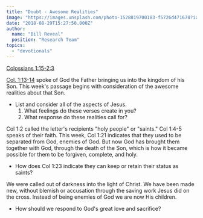 ```yaml
---
title: "Doubt - Awesome Realities"
image: "https://images.unsplash.com/photo-1528819700183-f5726d471678?ixlib=rb-0.3.5&ixid=eyJhcHBfaWQiOjEyMDd9&s=94edac199e6335dd7732415264e59610&auto=format&fit=crop&w=634&q=80"
date: "2018-08-29T15:27:50.000Z"
author:
  name: "Bill Reveal"
  position: "Research Team"
topics:
  - "devotionals"
---
```

[Colossians 1:15-2:3](https://www.biblegateway.com/passage/?search=Colossians1:15-2:3)

[Col. 1:13-14](https://www.biblegateway.com/passage/?search=Colossians1:13-14) spoke of God the Father bringing us into the kingdom of his Son. This week's passage begins with consideration of the awesome realities about that Son.

* List and consider all of the aspects of Jesus.
  1. What feelings do these verses create in you?
  2. What response do these realities call for?

Col 1:2 called the letter's recipients "holy people" or "saints." Col 1:4-5 speaks of their faith. This week, Col 1:21 indicates that they used to be separated from God, enemies of God. But now God has brought them together with God, through the death of the Son, which is how it became possible for them to be forgiven, complete, and holy.

* How does Col 1:23 indicate they can keep or retain their status as saints?

We were called out of darkness into the light of Christ. We have been made new, without blemish or accusation through the saving work Jesus did on the cross. Instead of being enemies of God we are now His children.

* How should we respond to God's great love and sacrifice?